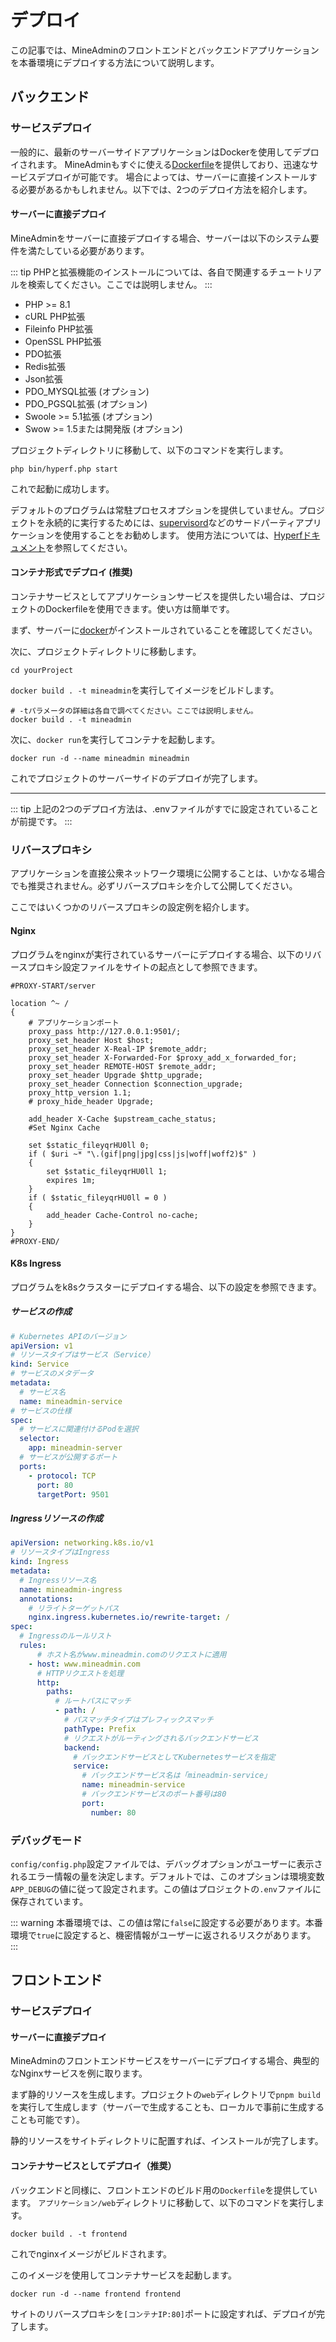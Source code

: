 # デプロイ

この記事では、MineAdminのフロントエンドとバックエンドアプリケーションを本番環境にデプロイする方法について説明します。

## バックエンド

### サービスデプロイ

一般的に、最新のサーバーサイドアプリケーションはDockerを使用してデプロイされます。
MineAdminもすぐに使える[Dockerfile](https://github.com/mineadmin/MineAdmin/blob/master/Dockerfile)を提供しており、迅速なサービスデプロイが可能です。
場合によっては、サーバーに直接インストールする必要があるかもしれません。以下では、2つのデプロイ方法を紹介します。

#### サーバーに直接デプロイ

MineAdminをサーバーに直接デプロイする場合、サーバーは以下のシステム要件を満たしている必要があります。

::: tip
PHPと拡張機能のインストールについては、各自で関連するチュートリアルを検索してください。ここでは説明しません。
:::

* PHP >= 8.1
* cURL PHP拡張
* Fileinfo PHP拡張
* OpenSSL PHP拡張
* PDO拡張
* Redis拡張
* Json拡張
* PDO_MYSQL拡張 (オプション)
* PDO_PGSQL拡張 (オプション)
* Swoole >= 5.1拡張 (オプション)
* Swow >= 1.5または開発版 (オプション)

プロジェクトディレクトリに移動して、以下のコマンドを実行します。

```shell
php bin/hyperf.php start
```

これで起動に成功します。

デフォルトのプログラムは常駐プロセスオプションを提供していません。プロジェクトを永続的に実行するためには、[supervisord](http://www.supervisord.org/)などのサードパーティアプリケーションを使用することをお勧めします。
使用方法については、[Hyperfドキュメント](https://hyperf.wiki)を参照してください。

#### コンテナ形式でデプロイ (推奨)

コンテナサービスとしてアプリケーションサービスを提供したい場合は、プロジェクトのDockerfileを使用できます。使い方は簡単です。

まず、サーバーに[docker](https://www.docker.com/)がインストールされていることを確認してください。

次に、プロジェクトディレクトリに移動します。

```shell
cd yourProject
```

`docker build . -t mineadmin`を実行してイメージをビルドします。

```shell
# -tパラメータの詳細は各自で調べてください。ここでは説明しません。
docker build . -t mineadmin
```

次に、`docker run`を実行してコンテナを起動します。

```shell
docker run -d --name mineadmin mineadmin
```

これでプロジェクトのサーバーサイドのデプロイが完了します。

---

::: tip
上記の2つのデプロイ方法は、<el-tag type="danger">.env</el-tag>ファイルがすでに設定されていることが前提です。
:::

### リバースプロキシ

<el-alert type="warning">アプリケーションを直接公衆ネットワーク環境に公開することは、いかなる場合でも推奨されません。必ずリバースプロキシを介して公開してください。</el-alert>

ここではいくつかのリバースプロキシの設定例を紹介します。

#### Nginx

プログラムをnginxが実行されているサーバーにデプロイする場合、以下のリバースプロキシ設定ファイルをサイトの起点として参照できます。

```nginx
#PROXY-START/server

location ^~ /
{
    # アプリケーションポート
    proxy_pass http://127.0.0.1:9501/;
    proxy_set_header Host $host;
    proxy_set_header X-Real-IP $remote_addr;
    proxy_set_header X-Forwarded-For $proxy_add_x_forwarded_for;
    proxy_set_header REMOTE-HOST $remote_addr;
    proxy_set_header Upgrade $http_upgrade;
    proxy_set_header Connection $connection_upgrade;
    proxy_http_version 1.1;
    # proxy_hide_header Upgrade;

    add_header X-Cache $upstream_cache_status;
    #Set Nginx Cache

    set $static_fileyqrHU0ll 0;
    if ( $uri ~* "\.(gif|png|jpg|css|js|woff|woff2)$" )
    {
        set $static_fileyqrHU0ll 1;
        expires 1m;
    }
    if ( $static_fileyqrHU0ll = 0 )
    {
        add_header Cache-Control no-cache;
    }
}
#PROXY-END/
```

#### K8s Ingress

プログラムをk8sクラスターにデプロイする場合、以下の設定を参照できます。

##### サービスの作成

```yaml
# Kubernetes APIのバージョン
apiVersion: v1
# リソースタイプはサービス（Service）
kind: Service
# サービスのメタデータ
metadata:
  # サービス名
  name: mineadmin-service
# サービスの仕様
spec:
  # サービスに関連付けるPodを選択
  selector:
    app: mineadmin-server
  # サービスが公開するポート
  ports:
    - protocol: TCP
      port: 80
      targetPort: 9501
```

##### Ingressリソースの作成

```yaml
apiVersion: networking.k8s.io/v1
# リソースタイプはIngress
kind: Ingress
metadata:
  # Ingressリソース名
  name: mineadmin-ingress
  annotations:
    # リライトターゲットパス
    nginx.ingress.kubernetes.io/rewrite-target: /
spec:
  # Ingressのルールリスト
  rules:
      # ホスト名がwww.mineadmin.comのリクエストに適用
    - host: www.mineadmin.com
      # HTTPリクエストを処理
      http:
        paths:
          # ルートパスにマッチ
          - path: /
            # パスマッチタイプはプレフィックスマッチ
            pathType: Prefix
            # リクエストがルーティングされるバックエンドサービス
            backend:
              # バックエンドサービスとしてKubernetesサービスを指定
              service:
                # バックエンドサービス名は「mineadmin-service」
                name: mineadmin-service
                # バックエンドサービスのポート番号は80
                port:
                  number: 80
```

### デバッグモード

`config/config.php`設定ファイルでは、デバッグオプションがユーザーに表示されるエラー情報の量を決定します。デフォルトでは、このオプションは環境変数`APP_DEBUG`の値に従って設定されます。この値はプロジェクトの`.env`ファイルに保存されています。

::: warning
本番環境では、この値は常に`false`に設定する必要があります。本番環境で`true`に設定すると、機密情報がユーザーに返されるリスクがあります。
:::

## フロントエンド

### サービスデプロイ

#### サーバーに直接デプロイ

MineAdminのフロントエンドサービスをサーバーにデプロイする場合、典型的なNginxサービスを例に取ります。

まず静的リソースを生成します。プロジェクトの`web`ディレクトリで`pnpm build`を実行して生成します（サーバーで生成することも、ローカルで事前に生成することも可能です）。

静的リソースをサイトディレクトリに配置すれば、インストールが完了します。

#### コンテナサービスとしてデプロイ（推奨）

バックエンドと同様に、フロントエンドのビルド用の`Dockerfile`を提供しています。
`アプリケーション/web`ディレクトリに移動して、以下のコマンドを実行します。

```shell
docker build . -t frontend
```

これでnginxイメージがビルドされます。

このイメージを使用してコンテナサービスを起動します。

```shell
docker run -d --name frontend frontend
```

サイトのリバースプロキシを`[コンテナIP:80]`ポートに設定すれば、デプロイが完了します。